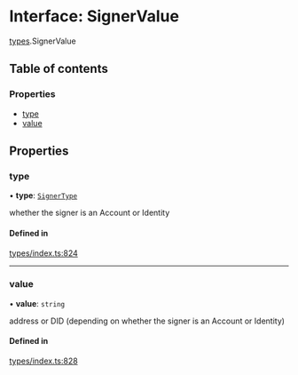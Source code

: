 # Interface: SignerValue

[types](../wiki/types).SignerValue

## Table of contents

### Properties

- [type](../wiki/types.SignerValue#type)
- [value](../wiki/types.SignerValue#value)

## Properties

### type

• **type**: [`SignerType`](../wiki/types.SignerType)

whether the signer is an Account or Identity

#### Defined in

[types/index.ts:824](https://github.com/PolymeshAssociation/polymesh-sdk/blob/07a4c5b0/src/types/index.ts#L824)

___

### value

• **value**: `string`

address or DID (depending on whether the signer is an Account or Identity)

#### Defined in

[types/index.ts:828](https://github.com/PolymeshAssociation/polymesh-sdk/blob/07a4c5b0/src/types/index.ts#L828)
